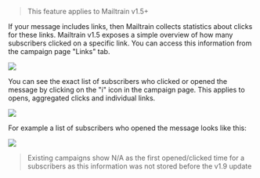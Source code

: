 > This feature applies to Mailtrain v1.5+

If your message includes links, then Mailtrain collects statistics about clicks for these links. Mailtrain v1.5 exposes a simple overview of how many subscribers clicked on a specific link. You can access this information from the campaign page "Links" tab.

![](https://cldup.com/25c8SO6A-Y.png)

You can see the exact list of subscribers who clicked or opened the message by clicking on the "i" icon in the campaign page. This applies to opens, aggregated clicks and individual links.

![](https://cldup.com/OPnvJad0D0.png)

For example a list of subscribers who opened the message looks like this:

![](https://cldup.com/EjNqy_4vSj.png)

> Existing campaigns show N/A as the first opened/clicked time for a subscribers as this information was not stored before the v1.9 update